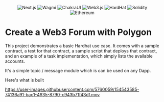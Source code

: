 <p align="center">
<img alt="Next.js" src="https://img.shields.io/badge/-Next.js-black?style=for-the-badge&logo=next.js&logoColor=white" />
<img alt="Wagmi" src="https://img.shields.io/badge/-Wagmi-D863FF?style=for-the-badge&logo=wagmi&logoColor=38BDF8" />
<img alt="ChakraUI" src="https://img.shields.io/badge/-Chakraui-3AC7BD?style=for-the-badge&logo=chakraui&logoColor=white" />  
<img alt="Web3.js" src="https://img.shields.io/badge/-Web3.js-F16822?style=for-the-badge&logo=web3.js&logoColor=white" />
<img alt="HardHat" src="https://img.shields.io/badge/-Hardhat-7C86C7?style=for-the-badge&logo=hardhat&logoColor=white" />
<img alt="Solidity" src="https://img.shields.io/badge/-Solidity-BAC9F9?style=for-the-badge&logo=solidity&logoColor=363636" />
<img alt="Ethereum" src="https://img.shields.io/badge/-Ethereum-3C3C3D?style=for-the-badge&logo=ethereum&logoColor=white" />
</p>

# Create a Web3 Forum with Polygon
This project demonstrates a basic Hardhat use case. It comes with a sample contract, a test for that contract, a sample script that deploys that contract, and an example of a task implementation, which simply lists the available accounts.

It's a simple topic / message module which is can be used on any Dapp.

Here's what is built

https://user-images.githubusercontent.com/5760059/154543585-74136a91-bac1-4935-8790-c943b71f43df.mov


